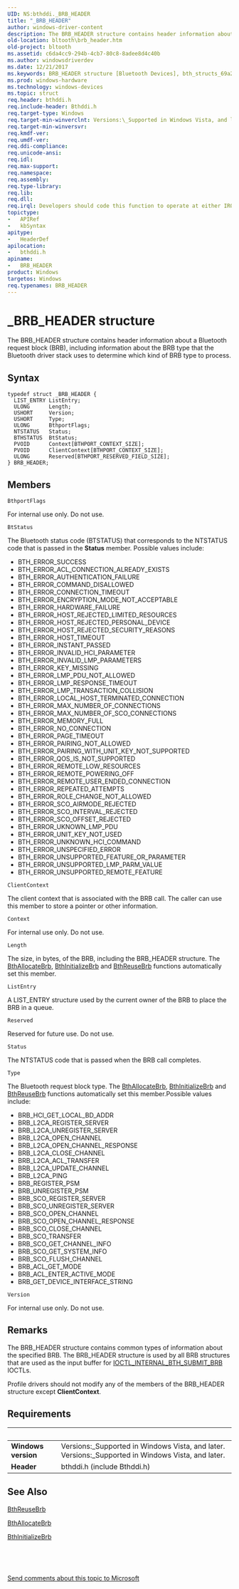 ```yaml
---
UID: NS:bthddi._BRB_HEADER
title: "_BRB_HEADER"
author: windows-driver-content
description: The BRB_HEADER structure contains header information about a Bluetooth request block (BRB), including information about the BRB type that the Bluetooth driver stack uses to determine which kind of BRB type to process.
old-location: bltooth\brb_header.htm
old-project: bltooth
ms.assetid: c6da4cc9-294b-4cb7-80c8-8adee8d4c40b
ms.author: windowsdriverdev
ms.date: 12/21/2017
ms.keywords: BRB_HEADER structure [Bluetooth Devices], bth_structs_69a21ba7-b425-45ec-bb2d-dd76a6cb8342.xml, _BRB_HEADER, bthddi/BRB_HEADER, bltooth.brb_header, BRB_HEADER
ms.prod: windows-hardware
ms.technology: windows-devices
ms.topic: struct
req.header: bthddi.h
req.include-header: Bthddi.h
req.target-type: Windows
req.target-min-winverclnt: Versions:\_Supported in Windows Vista, and later.
req.target-min-winversvr: 
req.kmdf-ver: 
req.umdf-ver: 
req.ddi-compliance: 
req.unicode-ansi: 
req.idl: 
req.max-support: 
req.namespace: 
req.assembly: 
req.type-library: 
req.lib: 
req.dll: 
req.irql: Developers should code this function to operate at either IRQL = DISPATCH_LEVEL (if the callback   function does not access paged memory), or IRQL = PASSIVE_LEVEL (if the callback function must access   paged memory)
topictype:
-	APIRef
-	kbSyntax
apitype:
-	HeaderDef
apilocation:
-	bthddi.h
apiname:
-	BRB_HEADER
product: Windows
targetos: Windows
req.typenames: BRB_HEADER
---
```


# _BRB_HEADER structure
The BRB_HEADER structure contains header information about a Bluetooth request block (BRB), including
  information about the BRB type that the Bluetooth driver stack uses to determine which kind of BRB type to
  process.

## Syntax
````
typedef struct _BRB_HEADER {
  LIST_ENTRY ListEntry;
  ULONG      Length;
  USHORT     Version;
  USHORT     Type;
  ULONG      BthportFlags;
  NTSTATUS   Status;
  BTHSTATUS  BtStatus;
  PVOID      Context[BTHPORT_CONTEXT_SIZE];
  PVOID      ClientContext[BTHPORT_CONTEXT_SIZE];
  ULONG      Reserved[BTHPORT_RESERVED_FIELD_SIZE];
} BRB_HEADER;
````

## Members


`BthportFlags`

For internal use only. Do not use.

`BtStatus`

The Bluetooth status code (BTSTATUS) that corresponds to the NTSTATUS code that is passed in the 
     <b>Status</b> member. Possible values include:
     
<ul>
<li>BTH_ERROR_SUCCESS</li>
<li>BTH_ERROR_ACL_CONNECTION_ALREADY_EXISTS</li>
<li>BTH_ERROR_AUTHENTICATION_FAILURE</li>
<li>BTH_ERROR_COMMAND_DISALLOWED</li>
<li>BTH_ERROR_CONNECTION_TIMEOUT</li>
<li>BTH_ERROR_ENCRYPTION_MODE_NOT_ACCEPTABLE</li>
<li>BTH_ERROR_HARDWARE_FAILURE</li>
<li>BTH_ERROR_HOST_REJECTED_LIMITED_RESOURCES</li>
<li>BTH_ERROR_HOST_REJECTED_PERSONAL_DEVICE</li>
<li>BTH_ERROR_HOST_REJECTED_SECURITY_REASONS</li>
<li>BTH_ERROR_HOST_TIMEOUT</li>
<li>BTH_ERROR_INSTANT_PASSED</li>
<li>BTH_ERROR_INVALID_HCI_PARAMETER</li>
<li>BTH_ERROR_INVALID_LMP_PARAMETERS</li>
<li>BTH_ERROR_KEY_MISSING</li>
<li>BTH_ERROR_LMP_PDU_NOT_ALLOWED</li>
<li>BTH_ERROR_LMP_RESPONSE_TIMEOUT</li>
<li>BTH_ERROR_LMP_TRANSACTION_COLLISION</li>
<li>BTH_ERROR_LOCAL_HOST_TERMINATED_CONNECTION</li>
<li>BTH_ERROR_MAX_NUMBER_OF_CONNECTIONS</li>
<li>BTH_ERROR_MAX_NUMBER_OF_SCO_CONNECTIONS</li>
<li>BTH_ERROR_MEMORY_FULL</li>
<li>BTH_ERROR_NO_CONNECTION</li>
<li>BTH_ERROR_PAGE_TIMEOUT</li>
<li>BTH_ERROR_PAIRING_NOT_ALLOWED</li>
<li>BTH_ERROR_PAIRING_WITH_UNIT_KEY_NOT_SUPPORTED</li>
<li>BTH_ERROR_QOS_IS_NOT_SUPPORTED</li>
<li>BTH_ERROR_REMOTE_LOW_RESOURCES</li>
<li>BTH_ERROR_REMOTE_POWERING_OFF</li>
<li>BTH_ERROR_REMOTE_USER_ENDED_CONNECTION</li>
<li>BTH_ERROR_REPEATED_ATTEMPTS</li>
<li>BTH_ERROR_ROLE_CHANGE_NOT_ALLOWED</li>
<li>BTH_ERROR_SCO_AIRMODE_REJECTED</li>
<li>BTH_ERROR_SCO_INTERVAL_REJECTED</li>
<li>BTH_ERROR_SCO_OFFSET_REJECTED</li>
<li>BTH_ERROR_UKNOWN_LMP_PDU</li>
<li>BTH_ERROR_UNIT_KEY_NOT_USED</li>
<li>BTH_ERROR_UNKNOWN_HCI_COMMAND</li>
<li>BTH_ERROR_UNSPECIFIED_ERROR</li>
<li>BTH_ERROR_UNSUPPORTED_FEATURE_OR_PARAMETER</li>
<li>BTH_ERROR_UNSUPPORTED_LMP_PARM_VALUE</li>
<li>BTH_ERROR_UNSUPPORTED_REMOTE_FEATURE</li>
</ul>

`ClientContext`

The client context that is associated with the BRB call. The caller can use this member to store a
     pointer or other information.

`Context`

For internal use only. Do not use.

`Length`

The size, in bytes, of the BRB, including the BRB_HEADER structure. The 
     <a href="..\bthddi\nc-bthddi-pfnbth_allocate_brb.md">BthAllocateBrb</a>, 
     <a href="..\bthddi\nc-bthddi-pfnbth_initialize_brb.md">BthInitializeBrb</a> and 
     <a href="..\bthddi\nc-bthddi-pfnbth_reuse_brb.md">BthReuseBrb</a> functions automatically set this
     member.

`ListEntry`

A LIST_ENTRY structure used by the current owner of the BRB to place the BRB in a queue.

`Reserved`

Reserved for future use. Do not use.

`Status`

The NTSTATUS code that is passed when the BRB call completes.

`Type`

The Bluetooth request block type. The 
     <a href="..\bthddi\nc-bthddi-pfnbth_allocate_brb.md">BthAllocateBrb</a>, 
     <a href="..\bthddi\nc-bthddi-pfnbth_initialize_brb.md">BthInitializeBrb</a> and 
     <a href="..\bthddi\nc-bthddi-pfnbth_reuse_brb.md">BthReuseBrb</a> functions automatically set this
     member.Possible values include:
     
<ul>
<li>BRB_HCI_GET_LOCAL_BD_ADDR</li>
<li>BRB_L2CA_REGISTER_SERVER</li>
<li>BRB_L2CA_UNREGISTER_SERVER</li>
<li>BRB_L2CA_OPEN_CHANNEL</li>
<li>BRB_L2CA_OPEN_CHANNEL_RESPONSE</li>
<li>BRB_L2CA_CLOSE_CHANNEL</li>
<li>BRB_L2CA_ACL_TRANSFER</li>
<li>BRB_L2CA_UPDATE_CHANNEL</li>
<li>BRB_L2CA_PING</li>
<li>BRB_REGISTER_PSM</li>
<li>BRB_UNREGISTER_PSM</li>
<li>BRB_SCO_REGISTER_SERVER</li>
<li>BRB_SCO_UNREGISTER_SERVER</li>
<li>BRB_SCO_OPEN_CHANNEL</li>
<li>BRB_SCO_OPEN_CHANNEL_RESPONSE</li>
<li>BRB_SCO_CLOSE_CHANNEL</li>
<li>BRB_SCO_TRANSFER</li>
<li>BRB_SCO_GET_CHANNEL_INFO</li>
<li>BRB_SCO_GET_SYSTEM_INFO</li>
<li>BRB_SCO_FLUSH_CHANNEL</li>
<li>BRB_ACL_GET_MODE</li>
<li>BRB_ACL_ENTER_ACTIVE_MODE</li>
<li>BRB_GET_DEVICE_INTERFACE_STRING</li>
</ul>

`Version`

For internal use only. Do not use.

## Remarks
The BRB_HEADER structure contains common types of information about the specified BRB. The BRB_HEADER
    structure is used by all BRB structures that are used as the input buffer for 
    <a href="..\bthioctl\ni-bthioctl-ioctl_internal_bth_submit_brb.md">
    IOCTL_INTERNAL_BTH_SUBMIT_BRB</a> IOCTLs.

Profile drivers should not modify any of the members of the BRB_HEADER structure except 
    <b>ClientContext</b>.

## Requirements
| &nbsp; | &nbsp; |
| ---- |:---- |
| **Windows version** | Versions:\_Supported in Windows Vista, and later. Versions:\_Supported in Windows Vista, and later. |
| **Header** | bthddi.h (include Bthddi.h) |

## See Also

<a href="..\bthddi\nc-bthddi-pfnbth_reuse_brb.md">BthReuseBrb</a>

<a href="..\bthddi\nc-bthddi-pfnbth_allocate_brb.md">BthAllocateBrb</a>

<a href="..\bthddi\nc-bthddi-pfnbth_initialize_brb.md">BthInitializeBrb</a>

 

 

<a href="mailto:wsddocfb@microsoft.com?subject=Documentation%20feedback [bltooth\bltooth]:%20BRB_HEADER structure%20 RELEASE:%20(12/21/2017)&amp;body=%0A%0APRIVACY STATEMENT%0A%0AWe use your feedback to improve the documentation. We don't use your email address for any other purpose, and we'll remove your email address from our system after the issue that you're reporting is fixed. While we're working to fix this issue, we might send you an email message to ask for more info. Later, we might also send you an email message to let you know that we've addressed your feedback.%0A%0AFor more info about Microsoft's privacy policy, see http://privacy.microsoft.com/en-us/default.aspx." title="Send comments about this topic to Microsoft">Send comments about this topic to Microsoft</a>